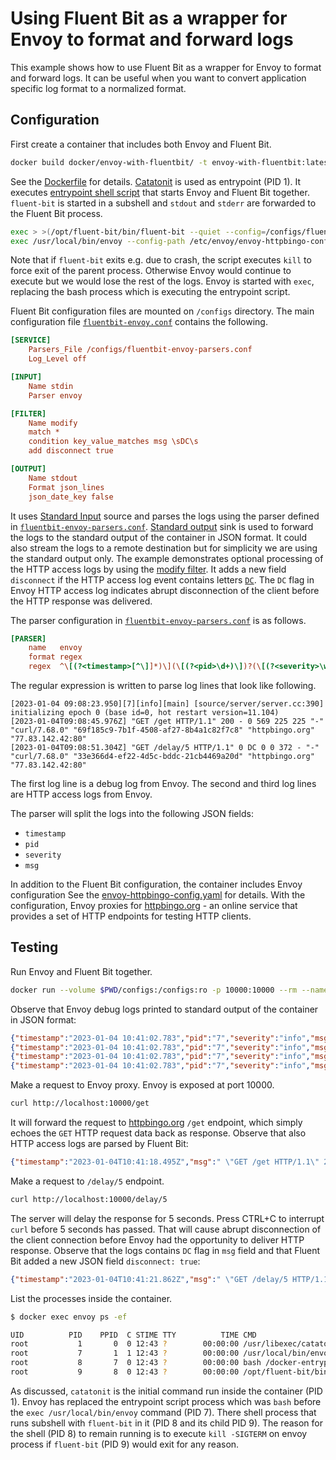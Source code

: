 # Using Fluent Bit as a wrapper for Envoy to format and forward logs

This example shows how to use Fluent Bit as a wrapper for Envoy to format and forward logs.
It can be useful when you want to convert application specific log format to a normalized format.


## Configuration

First create a container that includes both Envoy and Fluent Bit.

```bash
docker build docker/envoy-with-fluentbit/ -t envoy-with-fluentbit:latest
```

See the [Dockerfile](docker/envoy-with-fluentbit/Dockerfile) for details.
[Catatonit](https://github.com/openSUSE/catatonit) is used as entrypoint (PID 1).
It executes [entrypoint shell script](docker/envoy-with-fluentbit/files/docker-entrypoint-with-fluentbit.sh) that starts Envoy and Fluent Bit together.
`fluent-bit` is started in a subshell and `stdout` and `stderr` are forwarded to the Fluent Bit process.

```bash
exec > >(/opt/fluent-bit/bin/fluent-bit --quiet --config=/configs/fluentbit-envoy.conf ; kill -SIGTERM $$ ) 2>&1
exec /usr/local/bin/envoy --config-path /etc/envoy/envoy-httpbingo-config.yaml
```

Note that if `fluent-bit` exits e.g. due to crash, the script executes `kill` to force exit of the parent process.
Otherwise Envoy would continue to execute but we would lose the rest of the logs.
Envoy is started with `exec`, replacing the bash process which is executing the entrypoint script.

Fluent Bit configuration files are mounted on `/configs` directory.
The main configuration file [`fluentbit-envoy.conf`](configs/fluentbit-envoy.conf) contains the following.

```ini
[SERVICE]
    Parsers_File /configs/fluentbit-envoy-parsers.conf
    Log_Level off

[INPUT]
    Name stdin
    Parser envoy

[FILTER]
    Name modify
    match *
    condition key_value_matches msg \sDC\s
    add disconnect true

[OUTPUT]
    Name stdout
    Format json_lines
    json_date_key false
```

It uses [Standard Input](https://docs.fluentbit.io/manual/pipeline/inputs/standard-input) source and parses the logs using the parser defined in [`fluentbit-envoy-parsers.conf`](configs/fluentbit-envoy-parsers.conf).
[Standard output](https://docs.fluentbit.io/manual/pipeline/outputs/standard-output) sink is used to forward the logs to the standard output of the container in JSON format.
It could also stream the logs to a remote destination but for simplicity we are using the standard output only.
The example demonstrates optional processing of the HTTP access logs by using the [modify filter](https://docs.fluentbit.io/manual/pipeline/filters/modify).
It adds a new field `disconnect` if the HTTP access log event contains letters [`DC`](https://www.envoyproxy.io/docs/envoy/latest/configuration/observability/access_log/usage#config-access-log-format-response-flags).
The `DC` flag in Envoy HTTP access log indicates abrupt disconnection of the client before the HTTP response was delivered.

The parser configuration in [`fluentbit-envoy-parsers.conf`](configs/fluentbit-envoy-parsers.conf) is as follows.

```ini
[PARSER]
    name   envoy
    format regex
    regex  ^\[(?<timestamp>[^\]]*)\](\[(?<pid>\d+)\])?(\[(?<severity>\w+)\])?(?<msg>.*)$
```

The regular expression is written to parse log lines that look like following.

```
[2023-01-04 09:08:23.950][7][info][main] [source/server/server.cc:390] initializing epoch 0 (base id=0, hot restart version=11.104)
[2023-01-04T09:08:45.976Z] "GET /get HTTP/1.1" 200 - 0 569 225 225 "-" "curl/7.68.0" "69f185c9-7b1f-4508-af27-8b4a1c82f7c8" "httpbingo.org" "77.83.142.42:80"
[2023-01-04T09:08:51.304Z] "GET /delay/5 HTTP/1.1" 0 DC 0 0 372 - "-" "curl/7.68.0" "33e366d4-ef22-4d5c-bddc-21cb4469a20d" "httpbingo.org" "77.83.142.42:80"
```

The first log line is a debug log from Envoy.
The second and third log lines are HTTP access logs from Envoy.

The parser will split the logs into the following JSON fields:

* `timestamp`
* `pid`
* `severity`
* `msg`


In addition to the Fluent Bit configuration, the container includes Envoy configuration
See the [envoy-httpbingo-config.yaml](docker/envoy-with-fluentbit/files/etc/envoy/envoy-httpbingo-config.yaml) for details.
With the configuration, Envoy proxies for [httpbingo.org](https://httpbingo.org/) - an online service that provides a set of HTTP endpoints for testing HTTP clients.


## Testing

Run Envoy and Fluent Bit together.

```bash
docker run --volume $PWD/configs:/configs:ro -p 10000:10000 --rm --name envoy envoy-with-fluentbit:latest
```

Observe that Envoy debug logs printed to standard output of the container in JSON format:

```json
{"timestamp":"2023-01-04 10:41:02.783","pid":"7","severity":"info","msg":"[main] [source/server/server.cc:390] initializing epoch 0 (base id=0, hot restart version=11.104)"}
{"timestamp":"2023-01-04 10:41:02.783","pid":"7","severity":"info","msg":"[main] [source/server/server.cc:392] statically linked extensions:"}
{"timestamp":"2023-01-04 10:41:02.783","pid":"7","severity":"info","msg":"[main] [source/server/server.cc:394]   envoy.udp_packet_writer: envoy.udp_packet_writer.default, envoy.udp_packet_writer.gso"}
{"timestamp":"2023-01-04 10:41:02.783","pid":"7","severity":"info","msg":"[main] [source/server/server.cc:394]   envoy.matching.network.custom_matchers: envoy.matching.custom_matchers.trie_matcher"}
```

Make a request to Envoy proxy.
Envoy is exposed at port 10000.

```bash
curl http://localhost:10000/get
```

It will forward the request to [httpbingo.org](https://httpbingo.org/) `/get` endpoint, which simply echoes the `GET` HTTP request data back as response.
Observe that also HTTP access logs are parsed by Fluent Bit:

```json
{"timestamp":"2023-01-04T10:41:18.495Z","msg":" \"GET /get HTTP/1.1\" 200 - 0 570 234 230 \"-\" \"curl/7.68.0\" \"b71d1d1b-432d-42c2-83c6-275339c47eea\" \"httpbingo.org\" \"77.83.142.42:80\""}
```

Make a request to `/delay/5` endpoint.

```bash
curl http://localhost:10000/delay/5
```

The server will delay the response for 5 seconds.
Press CTRL+C to interrupt `curl` before 5 seconds has passed.
That will cause abrupt disconnection of the client connection before Envoy had the opportunity to deliver HTTP response.
Observe that the logs contains `DC` flag in `msg` field and that Fluent Bit added a new JSON field `disconnect: true`:

```json
{"timestamp":"2023-01-04T10:41:21.862Z","msg":" \"GET /delay/5 HTTP/1.1\" 0 DC 0 0 508 - \"-\" \"curl/7.68.0\" \"b17b02fe-c89a-44ba-8c8c-02646ed8a4fc\" \"httpbingo.org\" \"77.83.142.42:80\"","disconnect":"true"}
```

List the processes inside the container.

```bash
$ docker exec envoy ps -ef

UID          PID    PPID  C STIME TTY          TIME CMD
root           1       0  0 12:43 ?        00:00:00 /usr/libexec/catatonit/catatonit /docker-entrypoint-with-fluentbit.sh
root           7       1  1 12:43 ?        00:00:00 /usr/local/bin/envoy --config-path /etc/envoy/envoy-httpbingo-config.yaml
root           8       7  0 12:43 ?        00:00:00 bash /docker-entrypoint-with-fluentbit.sh
root           9       8  0 12:43 ?        00:00:00 /opt/fluent-bit/bin/fluent-bit --quiet --config=/configs/fluentbit-envoy.conf
```

As discussed, `catatonit` is the initial command run inside the container (PID 1).
Envoy has replaced the entrypoint script process which was `bash` before the `exec /usr/local/bin/envoy` command (PID 7).
There shell process that runs subshell with `fluent-bit` in it (PID 8 and its child PID 9).
The reason for the shell (PID 8) to remain running is to execute `kill -SIGTERM` on envoy process if `fluent-bit` (PID 9) would exit for any reason.
